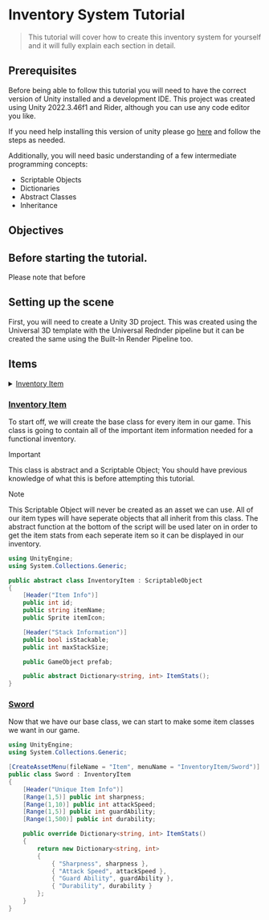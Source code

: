 # Inventory System Tutorial
> This tutorial will cover how to create this inventory system for yourself and it will fully explain each section in detail.

## Prerequisites
Before being able to follow this tutorial you will need to have the correct version of Unity installed and a development IDE. 
This project was created using Unity 2022.3.46f1 and Rider, although you can use any code editor you like.

If you need help installing this version of unity please go [here](INSTALLUNITY.md) and follow the steps as needed.

Additionally, you will need basic understanding of a few intermediate programming concepts:
- Scriptable Objects
- Dictionaries
- Abstract Classes
- Inheritance

## Objectives

## Before starting the tutorial.
Please note that before   

## Setting up the scene
First, you will need to create a Unity 3D project. This was created using the Universal 3D template with the Universal Rednder
pipeline but it can be created the same using the Built-In Render Pipeline too.

## Items

<details>
<summary><a href="InventoryItem.md">Inventory Item</a></summary>
This is a dropdown with text!
</details>

### [Inventory Item](InventoryItem.md)
To start off, we will create the base class for every item in our game. This class is going to contain all of the important item information needed
for a functional inventory.

> [!IMPORTANT]
> This class is abstract and a Scriptable Object; You should have previous knowledge of what this is before attempting this tutorial.

> [!NOTE]
> This Scriptable Object will never be created as an asset we can use. All of our item types will have seperate objects that all inherit from this class.
> The abstract function at the bottom of the script will be used later on in order to get the item stats from each seperate item so it can be displayed
> in our inventory.

```cs
using UnityEngine;
using System.Collections.Generic;

public abstract class InventoryItem : ScriptableObject
{
    [Header("Item Info")]
    public int id; 
    public string itemName; 
    public Sprite itemIcon;

    [Header("Stack Information")]
    public bool isStackable; 
    public int maxStackSize;

    public GameObject prefab;

    public abstract Dictionary<string, int> ItemStats();
}
```

### [Sword](Sword.md)
Now that we have our base class, we can start to make some item classes we want in our game.

```cs
using UnityEngine;
using System.Collections.Generic;

[CreateAssetMenu(fileName = "Item", menuName = "InventoryItem/Sword")]
public class Sword : InventoryItem
{
    [Header("Unique Item Info")]
    [Range(1,5)] public int sharpness;
    [Range(1,10)] public int attackSpeed;
    [Range(1,5)] public int guardAbility;
    [Range(1,500)] public int durability;

    public override Dictionary<string, int> ItemStats()
    {
        return new Dictionary<string, int>
        {
            { "Sharpness", sharpness },
            { "Attack Speed", attackSpeed },
            { "Guard Ability", guardAbility },
            { "Durability", durability }
        };
    }
}
```

